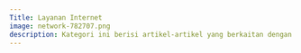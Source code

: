 ```yaml
---
Title: Layanan Internet
image: network-782707.png
description: Kategori ini berisi artikel-artikel yang berkaitan dengan segala Layanan, Jasa ataupun Penyedia yang ada di Internet.
---
```

